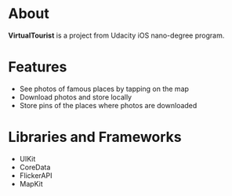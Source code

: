 # About
 **VirtualTourist** is a project from Udacity iOS nano-degree program. 


# Features
- See photos of famous places by tapping on the map
- Download photos and store locally
- Store pins of the places where photos are downloaded


# Libraries and Frameworks
- UIKit
- CoreData
- FlickerAPI
- MapKit

